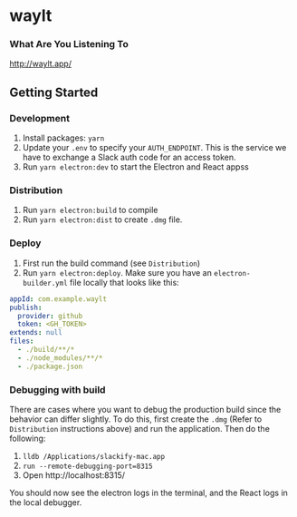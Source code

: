 # waylt

### What Are You Listening To

http://waylt.app/

## Getting Started

### Development

1. Install packages: `yarn`
2. Update your `.env` to specify your `AUTH_ENDPOINT`. This is the service we have to exchange a Slack auth code for an access token.
3. Run `yarn electron:dev` to start the Electron and React appss

### Distribution

1. Run `yarn electron:build` to compile
2. Run `yarn electron:dist` to create `.dmg` file.

### Deploy

1. First run the build command (see `Distribution`)
2. Run `yarn electron:deploy`. Make sure you have an `electron-builder.yml` file locally that looks like this:

```yml
appId: com.example.waylt
publish:
  provider: github
  token: <GH_TOKEN>
extends: null
files:
  - ./build/**/*
  - ./node_modules/**/*
  - ./package.json
```

### Debugging with build

There are cases where you want to debug the production build since the behavior can differ slightly. To do this, first create the `.dmg` (Refer to `Distribution` instructions above) and run the application. Then do the following:

1. `lldb /Applications/slackify-mac.app`
2. `run --remote-debugging-port=8315`
3. Open http://localhost:8315/

You should now see the electron logs in the terminal, and the React logs in the local debugger.
